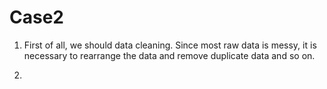 # Case2

1. First of all, we should data cleaning. Since most raw data is messy, it is necessary to rearrange the data and remove duplicate data and so on.

2.

